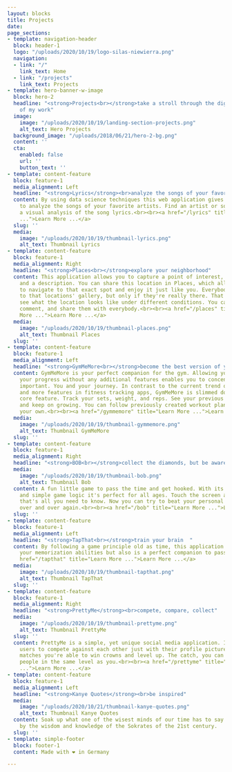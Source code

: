 ```yaml
---
layout: blocks
title: Projects
date: 
page_sections:
- template: navigation-header
  block: header-1
  logo: "/uploads/2020/10/19/logo-silas-niewierra.png"
  navigation:
  - link: "/"
    link_text: Home
  - link: "/projects"
    link_text: Projects
- template: hero-banner-w-image
  block: hero-2
  headline: "<strong>Projects<br></strong>take a stroll through the digital garden
    of my work"
  image:
    image: "/uploads/2020/10/19/landing-section-projects.png"
    alt_text: Hero Projects
  background_image: "/uploads/2018/06/21/hero-2-bg.png"
  content: ''
  cta:
    enabled: false
    url: ''
    button_text: ''
- template: content-feature
  block: feature-1
  media_alignment: Left
  headline: "<strong>Lyrics</strong><br>analyze the songs of your favorite artists"
  content: By using data science techniques this web application gives you the power
    to analyze the songs of your favorite artists. Find an artist or song and get
    a visual analysis of the song lyrics.<br><br><a href="/lyrics" title="Learn More
    ...">Learn More ...</a>
  slug: ''
  media:
    image: "/uploads/2020/10/19/thumbnail-lyrics.png"
    alt_text: Thumbnail Lyrics
- template: content-feature
  block: feature-1
  media_alignment: Right
  headline: "<strong>Places<br></strong>explore your neighborhood"
  content: This application allows you to capture a point of interest, its exact coordinates
    and a description. You can share this location in Places, which allows other users
    to navigate to that exact spot and enjoy it just like you. Everybody can add photos
    to that locations' gallery, but only if they're really there. That way you can
    see what the location looks like under different conditions. You can like places,
    comment, and share them with everybody.<br><br><a href="/places" title="Learn
    More ...">Learn More ...</a>
  media:
    image: "/uploads/2020/10/19/thumbnail-places.png"
    alt_text: Thumbnail Places
  slug: ''
- template: content-feature
  block: feature-1
  media_alignment: Left
  headline: "<strong>GymMeMore<br></strong>become the best version of yourself  "
  content: GymMeMore is your perfect companion for the gym. Allowing you to track
    your progress without any additional features enables you to concentrate on what's
    important. You and your journey. In contrast to the current trend of putting more
    and more features in fitness tracking apps, GymMeMore is slimmed down to one simple
    core feature. Track your sets, weight, and reps. See your previous performances
    and keep on growing. You can follow previously created workout plans or create
    your own.<br><br><a href="/gymmemore" title="Learn More ...">Learn More ...</a>
  media:
    image: "/uploads/2020/10/19/thumbnail-gymmemore.png"
    alt_text: Thumbnail GymMeMore
  slug: ''
- template: content-feature
  block: feature-1
  media_alignment: Right
  headline: "<strong>BOB<br></strong>collect the diamonds, but be aware of the spikes"
  media:
    image: "/uploads/2020/10/19/thumbnail-bob.png"
    alt_text: Thumbnail Bob
  content: A fun little game to pass the time and get hooked. With its dreamy atmosphere
    and simple game logic it's perfect for all ages. Touch the screen and BOB jumps,
    that's all you need to know. Now you can try to beat your personal high score
    over and over again.<br><br><a href="/bob" title="Learn More ...">Learn More ...</a>
  slug: ''
- template: content-feature
  block: feature-1
  media_alignment: Left
  headline: "<strong>TapThat<br></strong>train your brain  "
  content: By following a game principle old as time, this application not only trains
    your memorization abilities but also is a perfect companion to pass the time.<br><br><a
    href="/tapthat" title="Learn More ...">Learn More ...</a>
  media:
    image: "/uploads/2020/10/19/thumbnail-tapthat.png"
    alt_text: Thumbnail TapThat
  slug: ''
- template: content-feature
  block: feature-1
  media_alignment: Right
  headline: "<strong>PrettyMe</strong><br>compete, compare, collect"
  media:
    image: "/uploads/2020/10/19/thumbnail-prettyme.png"
    alt_text: Thumbnail PrettyMe
  slug: ''
  content: PrettyMe is a simple, yet unique social media application. It allows its
    users to compete against each other just with their profile picture. By winning
    matches you're able to win crowns and level up. The catch, you can only chat with
    people in the same level as you.<br><br><a href="/prettyme" title="Learn More
    ...">Learn More ...</a>
- template: content-feature
  block: feature-1
  media_alignment: Left
  headline: "<strong>Kanye Quotes</strong><br>be inspired"
  media:
    image: "/uploads/2020/10/21/thumbnail-kanye-quotes.png"
    alt_text: Thumbnail Kanye Quotes
  content: Soak up what one of the wisest minds of our time has to say. Be inspired
    by the wisdom and knowledge of the Sokrates of the 21st century.
  slug: ''
- template: simple-footer
  block: footer-1
  content: Made with ❤︎ in Germany

---
```

